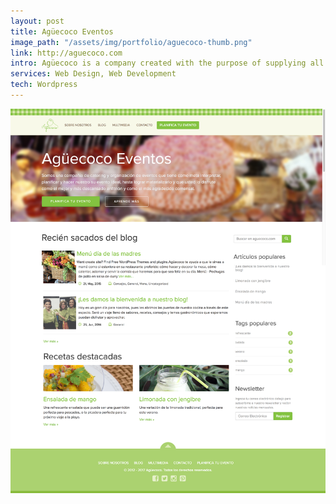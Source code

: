 ```yaml
---
layout: post
title: Agüecoco Eventos
image_path: "/assets/img/portfolio/aguecoco-thumb.png"
link: http://aguecoco.com
intro: Agüecoco is a company created with the purpose of supplying all the needs of the gastronomic and logistics areas of cultural and social events.
services: Web Design, Web Development
tech: Wordpress
---
```


![alt text](/assets/img/portfolio/aguecoco-full.png "Agüecoco Eventos")
